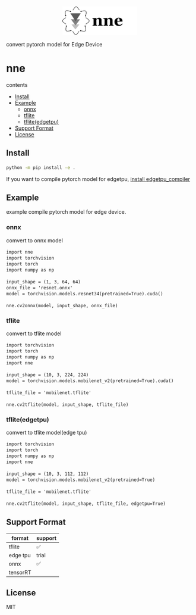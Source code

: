 <p align="center"><img width="40%" src="docs/logo.png" /></p>

convert pytorch model for Edge Device

# nne
contents

- [Install](#install)
- [Example](#Example)
  - [onnx](#onnx)
  - [tflite](#tflite)
  - [tflite(edgetpu)](#tflite-edgetpu)
- [Support Format](#Support-Format)
- [License](#License)

## Install

```bash
python -m pip install -e .
```

If you want to compile pytorch model for edgetpu, [install edgetpu_compiler](https://coral.ai/docs/edgetpu/compiler/)

## Example

example compile pytorch model for edge device.

### onnx

comvert to onnx model

```python3
import nne
import torchvision
import torch
import numpy as np

input_shape = (1, 3, 64, 64)
onnx_file = 'resnet.onnx'
model = torchvision.models.resnet34(pretrained=True).cuda()

nne.cv2onnx(model, input_shape, onnx_file)
```

### tflite

comvert to tflite model

```python3
import torchvision
import torch
import numpy as np
import nne

input_shape = (10, 3, 224, 224)
model = torchvision.models.mobilenet_v2(pretrained=True).cuda()

tflite_file = 'mobilenet.tflite'

nne.cv2tflite(model, input_shape, tflite_file)
```

### tflite(edgetpu)

comvert to tflite model(edge tpu)

```python3
import torchvision
import torch
import numpy as np
import nne

input_shape = (10, 3, 112, 112)
model = torchvision.models.mobilenet_v2(pretrained=True)

tflite_file = 'mobilenet.tflite'

nne.cv2tflite(model, input_shape, tflite_file, edgetpu=True)
```

## Support Format

|format  | support  |
|---|---|
| tflite  | :white_check_mark: |
| edge tpu  | trial  |
| onnx| :white_check_mark: |
| tensorRT||

## License
MIT
